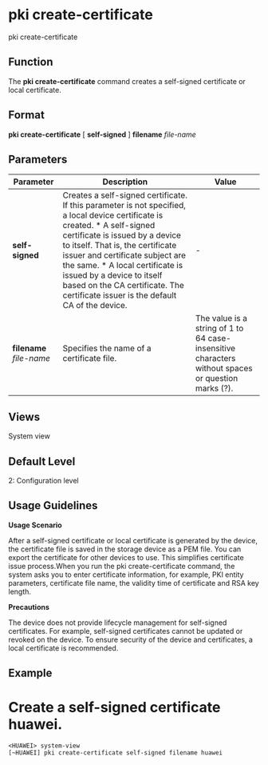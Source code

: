 pki create-certificate
======================

pki create-certificate

Function
--------



The **pki create-certificate** command creates a self-signed certificate or local certificate.




Format
------

**pki create-certificate** [ **self-signed** ] **filename** *file-name*


Parameters
----------

| Parameter | Description | Value |
| --- | --- | --- |
| **self-signed** | Creates a self-signed certificate. If this parameter is not specified, a local device certificate is created.   * A self-signed certificate is issued by a device to itself. That is, the certificate issuer and certificate subject are the same. * A local certificate is issued by a device to itself based on the CA certificate. The certificate issuer is the default CA of the device. | - |
| **filename** *file-name* | Specifies the name of a certificate file. | The value is a string of 1 to 64 case-insensitive characters without spaces or question marks (?). |



Views
-----

System view


Default Level
-------------

2: Configuration level


Usage Guidelines
----------------

**Usage Scenario**

After a self-signed certificate or local certificate is generated by the device, the certificate file is saved in the storage device as a PEM file. You can export the certificate for other devices to use. This simplifies certificate issue process.When you run the pki create-certificate command, the system asks you to enter certificate information, for example, PKI entity parameters, certificate file name, the validity time of certificate and RSA key length.

**Precautions**



The device does not provide lifecycle management for self-signed certificates. For example, self-signed certificates cannot be updated or revoked on the device. To ensure security of the device and certificates, a local certificate is recommended.




Example
-------

# Create a self-signed certificate huawei.
```
<HUAWEI> system-view
[~HUAWEI] pki create-certificate self-signed filename huawei

```